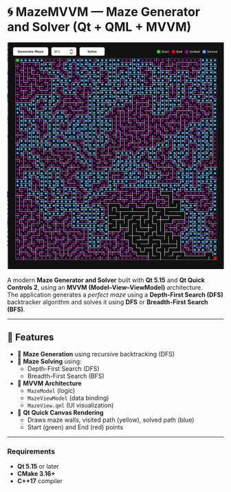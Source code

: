 # 🌀 MazeMVVM — Maze Generator and Solver (Qt + QML + MVVM)

![Maze Example](./Example.png)

A modern **Maze Generator and Solver** built with **Qt 5.15** and **Qt Quick Controls 2**, using an **MVVM (Model–View–ViewModel)** architecture.  
The application generates a *perfect maze* using a **Depth-First Search (DFS)** backtracker algorithm and solves it using **DFS** or **Breadth-First Search (BFS)**.

---

## 🚀 Features

- 🧱 **Maze Generation** using recursive backtracking (DFS)
- 🧩 **Maze Solving** using:
  - Depth-First Search (DFS)
  - Breadth-First Search (BFS)
- 🧠 **MVVM Architecture**
  - `MazeModel` (logic)
  - `MazeViewModel` (data binding)
  - `MazeView.qml` (UI visualization)
- 🎨 **Qt Quick Canvas Rendering**
  - Draws maze walls, visited path (yellow), solved path (blue)
  - Start (green) and End (red) points
---

### Requirements
- **Qt 5.15** or later
- **CMake 3.16+**
- **C++17** compiler

